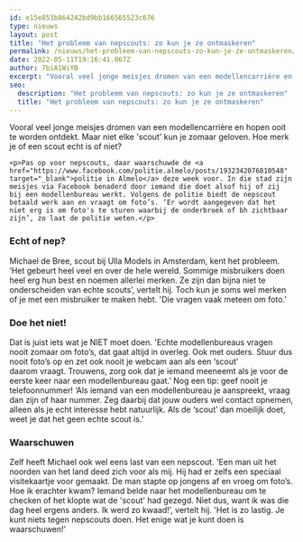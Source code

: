 ```yaml
---
id: e15e853b864242bd9bb166565523c676
type: nieuws
layout: post
title: "Het probleem van nepscouts: zo kun je ze ontmaskeren"
permalink: /nieuws/het-probleem-van-nepscouts-zo-kun-je-ze-ontmaskeren/
date: 2022-05-11T19:16:41.067Z
author: 7biA1WiYB
excerpt: "Vooral veel jonge meisjes dromen van een modellencarrière en hopen ooit te worden ontdekt. Maar niet elke 'scout' kun je zomaar geloven. Hoe merk je of een scout echt is of niet?  "
seo:
  description: "Het probleem van nepscouts: zo kun je ze ontmaskeren"
  title: "Het probleem van nepscouts: zo kun je ze ontmaskeren"
---
```

Vooral veel jonge meisjes dromen van een modellencarrière en hopen ooit te worden ontdekt. Maar niet elke 'scout' kun je zomaar geloven. Hoe merk je of een scout echt is of niet?  

    <p>Pas op voor nepscouts, daar waarschuwde de <a href="https://www.facebook.com/politie.almelo/posts/1932342076810548" target="_blank">politie in Almelo</a> deze week voor. In die stad zijn meisjes via Facebook benaderd door iemand die doet alsof hij of zij bij een modellenbureau werkt. Volgens de politie biedt de nepscout betaald werk aan en vraagt om foto’s. ‘Er wordt aangegeven dat het niet erg is om foto's te sturen waarbij de onderbroek of bh zichtbaar zijn’, zo laat de politie weten.</p>
<h3>Echt of nep?</h3>
<p>Michael de Bree, scout bij Ulla Models in Amsterdam, kent het probleem. ‘Het gebeurt heel veel en over de hele wereld. Sommige misbruikers doen heel erg hun best en noemen allerlei merken. Ze zijn dan bijna niet te onderscheiden van echte scouts’, vertelt hij. Toch kun je soms wel merken of je met een misbruiker te maken hebt. 'Die vragen vaak meteen om foto.'</p>
<h3>Doe het niet!</h3>
<p>Dat is juist iets wat je NIET moet doen. 'Echte modellenbureaus vragen nooit zomaar om foto’s, dat gaat altijd in overleg. Ook met ouders. Stuur dus nooit foto’s op en zet ook nooit je webcam aan als een ‘scout’ daarom vraagt. Trouwens, zorg ook dat je iemand meeneemt als je voor de eerste keer naar een modellenbureau gaat.’ Nog een tip: geef nooit je telefoonnummer! ‘Als iemand van een modellenbureau je aanspreekt, vraag dan zijn of haar nummer. Zeg daarbij dat jouw ouders wel contact opnemen, alleen als je echt interesse hebt natuurlijk. Als de ‘scout’ dan moeilijk doet, weet je dat het geen echte scout is.’</p>
<h3>Waarschuwen</h3>
<p>Zelf heeft Michael ook wel eens last van een nepscout. 'Een man uit het noorden van het land deed zich voor als mij. Hij had er zelfs een speciaal visitekaartje voor gemaakt. De man stapte op jongens af en vroeg om foto’s. Hoe ik erachter kwam? Iemand belde naar het modellenbureau om te checken of het klopte wat de 'scout' had gezegd. Niet dus, want ik was die dag heel ergens anders. Ik werd zo kwaad!’, vertelt hij. 'Het is zo lastig. Je kunt niets tegen nepscouts doen. Het enige wat je kunt doen is waarschuwen!'</p>  
